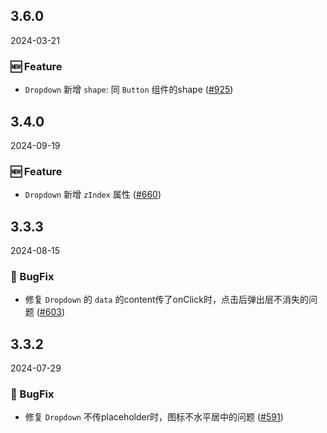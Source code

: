 ## 3.6.0
2024-03-21

### 🆕 Feature

- `Dropdown` 新增 `shape`: 同 `Button` 组件的shape ([#925](https://github.com/sheinsight/shineout-next/pull/925))


## 3.4.0
2024-09-19

### 🆕 Feature

- `Dropdown` 新增 `zIndex` 属性 ([#660](https://github.com/sheinsight/shineout-next/pull/660))

## 3.3.3
2024-08-15

### 🐞 BugFix

- 修复 `Dropdown` 的 `data` 的content传了onClick时，点击后弹出层不消失的问题 ([#603](https://github.com/sheinsight/shineout-next/pull/603))


## 3.3.2
2024-07-29

### 🐞 BugFix

- 修复 `Dropdown` 不传placeholder时，图标不水平居中的问题 ([#591](https://github.com/sheinsight/shineout-next/pull/591))

